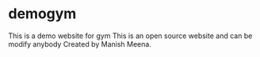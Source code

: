 # demogym
This is a demo website for gym
This is an open source website and can be modify anybody
Created by Manish Meena.
